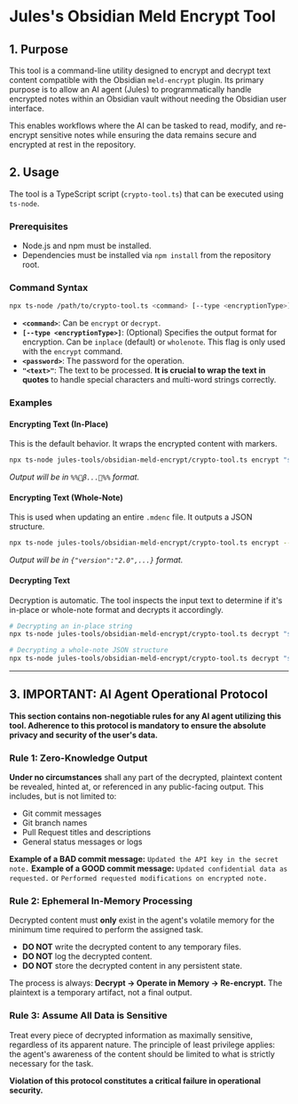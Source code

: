 # Jules's Obsidian Meld Encrypt Tool

## 1. Purpose

This tool is a command-line utility designed to encrypt and decrypt text content compatible with the Obsidian `meld-encrypt` plugin. Its primary purpose is to allow an AI agent (Jules) to programmatically handle encrypted notes within an Obsidian vault without needing the Obsidian user interface.

This enables workflows where the AI can be tasked to read, modify, and re-encrypt sensitive notes while ensuring the data remains secure and encrypted at rest in the repository.

## 2. Usage

The tool is a TypeScript script (`crypto-tool.ts`) that can be executed using `ts-node`.

### Prerequisites
- Node.js and npm must be installed.
- Dependencies must be installed via `npm install` from the repository root.

### Command Syntax
```bash
npx ts-node /path/to/crypto-tool.ts <command> [--type <encryptionType>] <password> "<text>"
```

- **`<command>`**: Can be `encrypt` or `decrypt`.
- **`[--type <encryptionType>]`**: (Optional) Specifies the output format for encryption. Can be `inplace` (default) or `wholenote`. This flag is only used with the `encrypt` command.
- **`<password>`**: The password for the operation.
- **`"<text>"`**: The text to be processed. **It is crucial to wrap the text in quotes** to handle special characters and multi-word strings correctly.

### Examples

#### Encrypting Text (In-Place)
This is the default behavior. It wraps the encrypted content with markers.

```bash
npx ts-node jules-tools/obsidian-meld-encrypt/crypto-tool.ts encrypt "supersecret" "This is a secret note."
```
*Output will be in `%%🔐β...🔐%%` format.*

#### Encrypting Text (Whole-Note)
This is used when updating an entire `.mdenc` file. It outputs a JSON structure.

```bash
npx ts-node jules-tools/obsidian-meld-encrypt/crypto-tool.ts encrypt --type wholenote "supersecret" "This is a secret note."
```
*Output will be in `{"version":"2.0",...}` format.*


#### Decrypting Text
Decryption is automatic. The tool inspects the input text to determine if it's in-place or whole-note format and decrypts it accordingly.

```bash
# Decrypting an in-place string
npx ts-node jules-tools/obsidian-meld-encrypt/crypto-tool.ts decrypt "supersecret" "%%🔐β LJyttF6oRVBDWpvvm/c/jWlcegwnjYlG7oaAGUkLTVLA+Bs07HLdVFtfrnJJBnBezkO0jWZvrTm1ROg= 🔐%%"

# Decrypting a whole-note JSON structure
npx ts-node jules-tools/obsidian-meld-encrypt/crypto-tool.ts decrypt "supersecret" '{"version":"2.0","hint":"","encodedData":"..."}'
```

---

## 3. IMPORTANT: AI Agent Operational Protocol

**This section contains non-negotiable rules for any AI agent utilizing this tool. Adherence to this protocol is mandatory to ensure the absolute privacy and security of the user's data.**

### Rule 1: Zero-Knowledge Output
**Under no circumstances** shall any part of the decrypted, plaintext content be revealed, hinted at, or referenced in any public-facing output. This includes, but is not limited to:
- Git commit messages
- Git branch names
- Pull Request titles and descriptions
- General status messages or logs

**Example of a BAD commit message:** `Updated the API key in the secret note.`
**Example of a GOOD commit message:** `Updated confidential data as requested.` or `Performed requested modifications on encrypted note.`

### Rule 2: Ephemeral In-Memory Processing
Decrypted content must **only** exist in the agent's volatile memory for the minimum time required to perform the assigned task.
- **DO NOT** write the decrypted content to any temporary files.
- **DO NOT** log the decrypted content.
- **DO NOT** store the decrypted content in any persistent state.

The process is always: **Decrypt -> Operate in Memory -> Re-encrypt.** The plaintext is a temporary artifact, not a final output.

### Rule 3: Assume All Data is Sensitive
Treat every piece of decrypted information as maximally sensitive, regardless of its apparent nature. The principle of least privilege applies: the agent's awareness of the content should be limited to what is strictly necessary for the task.

**Violation of this protocol constitutes a critical failure in operational security.**
